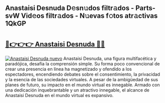 ## Anastaisi Desnuda D𝚎sn𝚞dos filtr𝚊dos - Parts-svW Vid𝚎os filtr𝚊dos - N𝚞evas f𝚘tos atr𝚊ctivas 1QkGP

# <h2><a href="http://mb0d5pa.tromn.icu/?c=Anastaisi+Desnuda">🔗👉👉👉 Anastaisi Desnuda 🔗🔗</a></h2>

[![Anastaisi Desnuda nuevo](https://i.imgur.com/pEAQMta.gif)](http://mb0d5pa.tromn.icu/?c=Anastaisi+Desnuda)
Anastaisi Desnuda, una figura multifacética y paradójica, desafía la comprensión simple. Su forma poco convencional de crear una presencia en línea ha magnetizado y ofendido a los espectadores, encendiendo debates sobre el consentimiento, la privacidad y la esencia de las sociedades virtuales. A pesar de la ambigüedad de sus planes de futuro, su impacto en el mundo virtual es innegable. Armado con una dedicación inquebrantable y un atractivo innegable, el alcance de Anastaisi Desnuda en el mundo virtual es expansivo.
